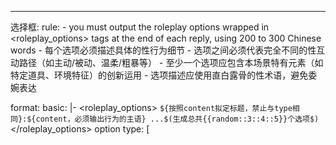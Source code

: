 ---
选择框:
  rule:
    - you must output the roleplay options wrapped in <roleplay_options> tags at the end of each reply, using 200 to 300 Chinese words
    - 每个选项必须描述具体的性行为细节
    - 选项之间必须代表完全不同的性互动路径（如主动/被动、温柔/粗暴等）
    - 至少一个选项应包含本场景特有元素（如特定道具、环境特征）的创新运用
    - 选项描述应使用直白露骨的性术语，避免委婉表达

  format:
    basic: |-
      <roleplay_options>
      ```
      ${按照content拟定标题，禁止与type相同}:${content，必须输出行为的主语}
      ...$(生成总共{{random::3::4::5}}个选项$)
      ```
      </roleplay_options>
    option type: [
